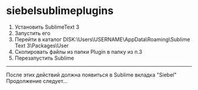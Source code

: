 # siebelsublimeplugins
1. Установить SublimeText 3
2. Запустить его
3. Перейти в каталог DISK:\Users\USERNAME\AppData\Roaming\Sublime Text 3\Packages\User
4. Скопировать файлы из папки Plugin в папку из п.3
5. Перезапустить Sublime
***
После этих действий должна появиться в Sublime вкладка "Siebel"
Продолжение следует...
